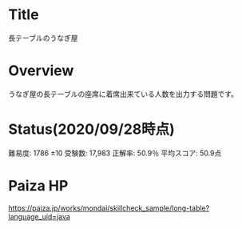 
# Title

長テーブルのうなぎ屋

# Overview

うなぎ屋の長テーブルの座席に着席出来ている人数を出力する問題です。

# Status(2020/09/28時点)

難易度: 1786 ±10  受験数: 17,983  正解率: 50.9％  平均スコア: 50.9点

# Paiza HP

https://paiza.jp/works/mondai/skillcheck_sample/long-table?language_uid=java
